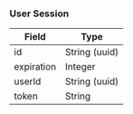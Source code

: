 ### User Session

| Field      | Type          |
| ---------- | ------------- |
| id         | String (uuid) |
| expiration | Integer       |
| userId     | String (uuid) |
| token      | String        |
